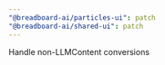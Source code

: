 ```yaml
---
"@breadboard-ai/particles-ui": patch
"@breadboard-ai/shared-ui": patch
---
```


Handle non-LLMContent conversions

